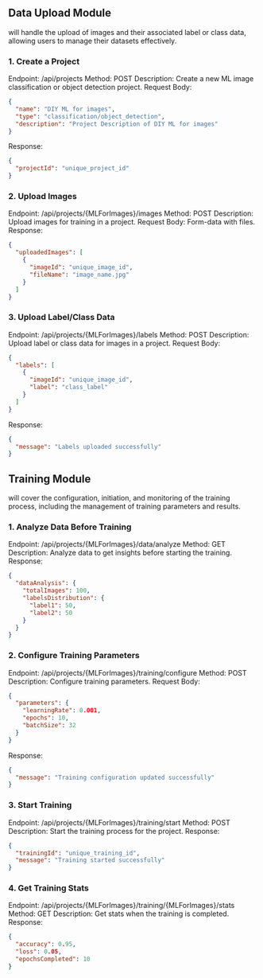 ## Data Upload Module

will handle the upload of images and their associated label or class data, allowing users to manage their datasets effectively.


### 1. Create a Project

Endpoint: /api/projects
Method: POST
Description: Create a new ML image classification or object detection project.
Request Body:

```json
{
  "name": "DIY ML for images",
  "type": "classification/object_detection",
  "description": "Project Description of DIY ML for images"
}
```
Response:
```json
{
  "projectId": "unique_project_id"
}
```

### 2. Upload Images

Endpoint: /api/projects/{MLForImages}/images
Method: POST
Description: Upload images for training in a project.
Request Body: Form-data with files.
Response:
```json
{
  "uploadedImages": [
    {
      "imageId": "unique_image_id",
      "fileName": "image_name.jpg"
    }
  ]
}
```

### 3. Upload Label/Class Data

Endpoint: /api/projects/{MLForImages}/labels
Method: POST
Description: Upload label or class data for images in a project.
Request Body:
```json
{
  "labels": [
    {
      "imageId": "unique_image_id",
      "label": "class_label"
    }
  ]
}
```
Response:
```json
{
  "message": "Labels uploaded successfully"
}
```


## Training Module

will cover the configuration, initiation, and monitoring of the training process, including the management of training parameters and results.

### 1. Analyze Data Before Training

Endpoint: /api/projects/{MLForImages}/data/analyze
Method: GET
Description: Analyze data to get insights before starting the training.
Response:
```json
{
  "dataAnalysis": {
    "totalImages": 100,
    "labelsDistribution": {
      "label1": 50,
      "label2": 50
    }
  }
}
```
### 2. Configure Training Parameters

Endpoint: /api/projects/{MLForImages}/training/configure
Method: POST
Description: Configure training parameters.
Request Body:

```json
{
  "parameters": {
    "learningRate": 0.001,
    "epochs": 10,
    "batchSize": 32
  }
}
```

Response:

```json
{
  "message": "Training configuration updated successfully"
}
```

### 3. Start Training

Endpoint: /api/projects/{MLForImages}/training/start
Method: POST
Description: Start the training process for the project.
Response:
```json
{
  "trainingId": "unique_training_id",
  "message": "Training started successfully"
}
```

### 4. Get Training Stats

Endpoint: /api/projects/{MLForImages}/training/{MLForImages}/stats
Method: GET
Description: Get stats when the training is completed.
Response:
```json
{
  "accuracy": 0.95,
  "loss": 0.05,
  "epochsCompleted": 10
}
```





